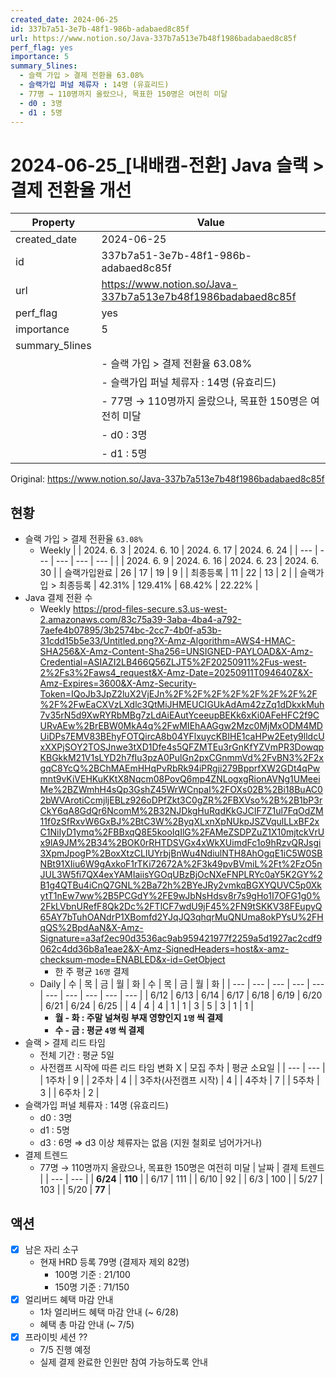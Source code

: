 ```yaml
---
created_date: 2024-06-25
id: 337b7a51-3e7b-48f1-986b-adabaed8c85f
url: https://www.notion.so/Java-337b7a513e7b48f1986badabaed8c85f
perf_flag: yes
importance: 5
summary_5lines:
  - 슬랙 가입 > 결제 전환율 63.08%
  - 슬랙가입 퍼널 체류자 : 14명 (유효리드)
  - 77명 → 110명까지 올랐으나, 목표한 150명은 여전히 미달
  - d0 : 3명
  - d1 : 5명
---
```


# 2024-06-25_[내배캠-전환] Java 슬랙 > 결제 전환율 개선

| Property | Value |
| --- | --- |
| created_date | 2024-06-25 |
| id | 337b7a51-3e7b-48f1-986b-adabaed8c85f |
| url | https://www.notion.so/Java-337b7a513e7b48f1986badabaed8c85f |
| perf_flag | yes |
| importance | 5 |
| summary_5lines | |
|  | - 슬랙 가입 > 결제 전환율 63.08% |
|  | - 슬랙가입 퍼널 체류자 : 14명 (유효리드) |
|  | - 77명 → 110명까지 올랐으나, 목표한 150명은 여전히 미달 |
|  | - d0 : 3명 |
|  | - d1 : 5명 |

Original: https://www.notion.so/Java-337b7a513e7b48f1986badabaed8c85f

## 현황
- 슬랙 가입 > 결제 전환율 `63.08%`
  -  Weekly 
|  | 2024. 6. 3 | 2024. 6. 10 | 2024. 6. 17 | 2024. 6. 24 |
| --- | --- | --- | --- | --- |
|  | 2024. 6. 9 | 2024. 6. 16 | 2024. 6. 23 | 2024. 6. 30 |
| 슬랙가입완료 | 26 | 17 | 19 | 9 |
| 최종등록 | 11 | 22 | 13 | 2 |
| 슬랙가입 > 최종등록 | 42.31% | 129.41% | 68.42% | 22.22% |
- Java 결제 전환 수
  - Weekly
    https://prod-files-secure.s3.us-west-2.amazonaws.com/83c75a39-3aba-4ba4-a792-7aefe4b07895/3b2574bc-2cc7-4b0f-a53b-31cdd15b5e33/Untitled.png?X-Amz-Algorithm=AWS4-HMAC-SHA256&X-Amz-Content-Sha256=UNSIGNED-PAYLOAD&X-Amz-Credential=ASIAZI2LB466Q56ZLJT5%2F20250911%2Fus-west-2%2Fs3%2Faws4_request&X-Amz-Date=20250911T094640Z&X-Amz-Expires=3600&X-Amz-Security-Token=IQoJb3JpZ2luX2VjEJn%2F%2F%2F%2F%2F%2F%2F%2F%2F%2FwEaCXVzLXdlc3QtMiJHMEUCIGUkAdAm42zZq1dDkxkMuh7v35rN5d9XwRYRbMBg7zLdAiEAutYceeupBEKk6xKi0AFeHFC2f9CURvAEw%2BrEBW0MkA4q%2FwMIEhAAGgw2Mzc0MjMxODM4MDUiDPs7EMV83BEhyFOTQircA8b04YFlxuycKBIHE1caHPw2Eety9lldcUxXXPjSOY2TOSJnwe3tXD1Dfe4s5QFZMTEu3rGnKfYZVmPR3DowqpKBGkkM21V1sLYD2h7fIu3pzA0PulGn2pxCGnmmVd%2FvBN3%2F2xgqC8YcQ%2BChMAEmHHqPvRbRk94iPRgji279BpprfXW2GDt4qPwmnt9vKiVEHKuKKtX8Nqcm08PovQ6mp4ZNLogxgRionAVNg1UMeeiMe%2BZWmhH4sQp3GshZ45WrWCnpaI%2FOXs02B%2Bi18BuAC02bWVArotiCcmjljEBLz926oDPfZkt3C0gZR%2FBXVso%2B%2B1bP3rCkY6qA8GdQr6NcomM%2B32NJDkgHuRqdKkGJCIF7Z1ul7FqOdZM11f0zSfRxvW6GxBJ%2BtC3W%2ByqXLxnXpNUkpJSZVqulLLxBF2xC1NiIyD1ymq%2FBBxqQ8E5kooIqIlG%2FAMeZSDPZuZ1X10mjtckVrUx9lA9JM%2B34%2BOK0rRHTDSVGx4xWkXUimdFc1o9hRzvQRJsgi3XpmJpogP%2BoxXtzCLlUYrbjBnWu4NdiulNTH8AhOgqE1iC5W0SBNBt91XIiu6W9gAxkoF1rTKi72672A%2F3k49pvBVmiL%2Ft%2FzO5nJUL3W5fi7QX4exYAMIaiisYGOqUBzBjOcNXeFNPLRYc0aY5K2GY%2B1g4QTBu4iCnQ7GNL%2Ba72h%2BYeJRy2vmkqBGXYQUVC5p0XkytT1nEw7ww%2B5PCGdY%2FE9wJbNsHdsv8r7s9gHo1I7OFG1g0%2FkLVbnURefF8Qk2Dc%2FTlCF7wdU9jF45%2FN9tSKKV38FEupyQ65AY7bTuhOANdrP1XBomfd2YJqJQ3qhqrMuQNUma8okPYsU%2FHqQS%2BpdAaN&X-Amz-Signature=a3af2ec90d3536ac9ab959421977f2259a5d1927ac2cdf9062c4dd36b8a1eae2&X-Amz-SignedHeaders=host&x-amz-checksum-mode=ENABLED&x-id=GetObject
    - 한 주 평균 `16명` 결제
  - Daily
| 수 | 목 | 금 | 월 | 화 | 수 | 목 | 금 | 월 | 화 |
| --- | --- | --- | --- | --- | --- | --- | --- | --- | --- |
| 6/12 | 6/13 | 6/14 | 6/17 | 6/18 | 6/19 | 6/20 | 6/21 | 6/24 | 6/25 |
| 4 | 4 | 4 | 1 | 1 | 3 | 5 | 3 | 1 | 1 |
    - **월 - 화 : 주말 널쳐링 부재 영향인지 ****`1명`**** 씩 결제**
    - **수 - 금 : 평균 ****`4명`**** 씩 결제**
- 슬랙 > 결제 리드 타임
  - 전체 기간 : 평균 5일 
  - 사전캠프 시작에 따른 리드 타임 변화 X
| 모집 주차 | 평균 소요일 |
| --- | --- |
| 1주차 | 9 |
| 2주차 | 4 |
| 3주차(사전캠프 시작) | 4 |
| 4주차 | 7 |
| 5주차 | 3 |
| 6주차 | 2 |
- 슬랙가입 퍼널 체류자 : 14명 (유효리드)
  - d0 : 3명
  - d1 : 5명
  - d3 : 6명
  ⇒ d3 이상 체류자는 없음 (지원 철회로 넘어가거나)
- 결제 트렌드
  - 77명 → 110명까지 올랐으나, 목표한 150명은 여전히 미달
| 날짜 | 결제 트렌드 |
| --- | --- |
| **6/24** | **110** |
| 6/17 | 111 |
| 6/10 | 92 |
| 6/3 | 100 |
| 5/27 | 103 |
| 5/20  | **77** |

## 액션
- [x] 남은 자리 소구
  - 현재 HRD 등록 79명 (결제자 제외 82명)
    - 100명 기준 : 21/100
    - 150명 기준 : 71/150
- [x] 얼리버드 혜택 마감 안내
  - 1차 얼리버드 혜택 마감 안내 (~ 6/28)
  - 혜택 총 마감 안내 (~ 7/5)
- [x] 프라이빗 세션 ??
  - 7/5 진행 예정
  - 실제 결제 완료한 인원만 참여 가능하도록 안내
